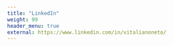 ```yaml
---
title: "LinkedIn"
weight: 99
header_menu: true
external: https://www.linkedin.com/in/vitalianoneto/
---
```

